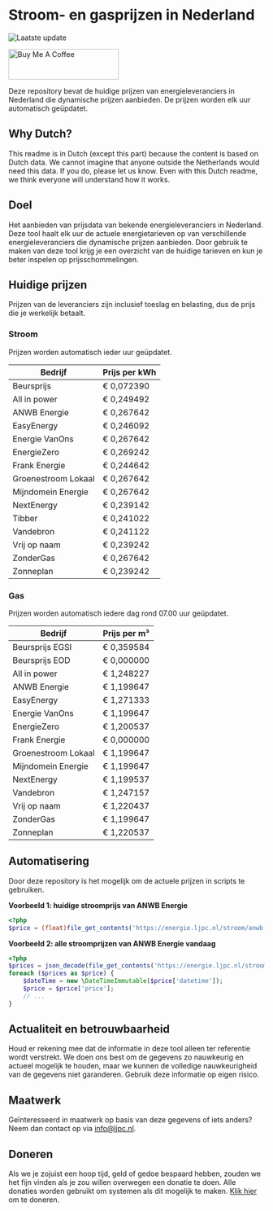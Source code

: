 # Stroom- en gasprijzen in Nederland

![Laatste update](https://img.shields.io/badge/laatste%20update-2024--06--04%2011%3A00%20CET-brightgreen)

<a href="https://www.buymeacoffee.com/Lars-" target="_blank"><img src="https://cdn.buymeacoffee.com/buttons/v2/default-orange.png" alt="Buy Me A Coffee" height="60" style="height: 60px !important;width: 217px !important;" ></a>

Deze repository bevat de huidige prijzen van energieleveranciers in Nederland die dynamische prijzen aanbieden. De prijzen worden elk uur automatisch geüpdatet.

## Why Dutch?

This readme is in Dutch (except this part) because the content is based on Dutch data. We cannot imagine that anyone outside the Netherlands would need this data. If you do, please let us know. Even with this Dutch readme, we think
everyone will understand how it works.

## Doel

Het aanbieden van prijsdata van bekende energieleveranciers in Nederland. Deze tool haalt elk uur de actuele energietarieven op van verschillende energieleveranciers die dynamische prijzen aanbieden. Door gebruik te maken van deze tool
krijg je een overzicht van de huidige tarieven en kun je beter inspelen op prijsschommelingen.

## Huidige prijzen

Prijzen van de leveranciers zijn inclusief toeslag en belasting, dus de prijs die je werkelijk betaalt.

### Stroom

Prijzen worden automatisch ieder uur geüpdatet.

 Bedrijf | Prijs per kWh 
---------|---------------
Beursprijs | € 0,072390
All in power | € 0,249492
ANWB Energie | € 0,267642
EasyEnergy | € 0,246092
Energie VanOns | € 0,267642
EnergieZero | € 0,269242
Frank Energie | € 0,244642
Groenestroom Lokaal | € 0,267642
Mijndomein Energie | € 0,267642
NextEnergy | € 0,239142
Tibber | € 0,241022
Vandebron | € 0,241122
Vrij op naam | € 0,239242
ZonderGas | € 0,267642
Zonneplan | € 0,239242


### Gas

Prijzen worden automatisch iedere dag rond 07.00 uur geüpdatet.

 Bedrijf | Prijs per m³ 
---------|--------------
Beursprijs EGSI | € 0,359584
Beursprijs EOD | € 0,000000
All in power | € 1,248227
ANWB Energie | € 1,199647
EasyEnergy | € 1,271333
Energie VanOns | € 1,199647
EnergieZero | € 1,200537
Frank Energie | € 0,000000
Groenestroom Lokaal | € 1,199647
Mijndomein Energie | € 1,199647
NextEnergy | € 1,199537
Vandebron | € 1,247157
Vrij op naam | € 1,220437
ZonderGas | € 1,199647
Zonneplan | € 1,220537


## Automatisering

Door deze repository is het mogelijk om de actuele prijzen in scripts te gebruiken.

**Voorbeeld 1: huidige stroomprijs van ANWB Energie**

```php
<?php
$price = (float)file_get_contents('https://energie.ljpc.nl/stroom/anwb-energie-nu.txt');

```

**Voorbeeld 2: alle stroomprijzen van ANWB Energie vandaag**

```php
<?php
$prices = json_decode(file_get_contents('https://energie.ljpc.nl/stroom/all-in-power-vandaag.json'),true);
foreach ($prices as $price) {
    $dateTime = new \DateTimeImmutable($price['datetime']);
    $price = $price['price'];
    // ...
}
```

## Actualiteit en betrouwbaarheid

Houd er rekening mee dat de informatie in deze tool alleen ter referentie wordt verstrekt. We doen ons best om de gegevens zo nauwkeurig en actueel mogelijk te houden, maar we kunnen de volledige nauwkeurigheid van de gegevens niet
garanderen. Gebruik deze informatie op eigen risico.

## Maatwerk

Geïnteresseerd in maatwerk op basis van deze gegevens of iets anders? Neem dan contact op
via [info@ljpc.nl](mailto:info@ljpc.nl?subject=Energie%20prijzen).

## Doneren

Als we je zojuist een hoop tijd, geld of gedoe bespaard hebben, zouden we het fijn vinden als je zou willen overwegen een
donatie te doen. Alle donaties worden gebruikt om systemen als dit mogelijk te
maken. [Klik hier](https://www.buymeacoffee.com/Lars-) om te doneren.
